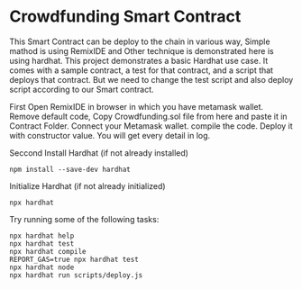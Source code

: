 # Crowdfunding Smart Contract

This Smart Contract can be deploy to the chain in various way, Simple mathod is using RemixIDE and Other technique is demonstrated here is using hardhat.
This project demonstrates a basic Hardhat use case. It comes with a sample contract, a test for that contract, and a script that deploys that contract.
But we need to change the test script and also deploy script according to our Smart contract.

First 
Open RemixIDE in browser in which you have metamask wallet.
Remove default code, Copy Crowdfunding.sol file from here and paste it in Contract Folder.
Connect your Metamask wallet.
compile the code.
Deploy it with constructor value.
You will get every detail in log.

Seccond
Install Hardhat (if not already installed)
```shell
npm install --save-dev hardhat
```

Initialize Hardhat (if not already initialized)
```shell
npx hardhat
```


Try running some of the following tasks:

```shell
npx hardhat help
npx hardhat test
npx hardhat compile
REPORT_GAS=true npx hardhat test
npx hardhat node
npx hardhat run scripts/deploy.js
```

